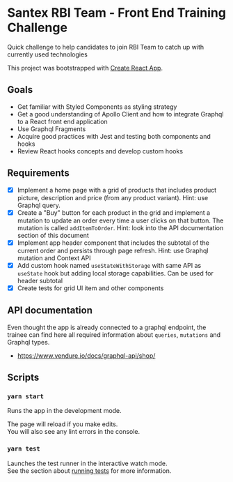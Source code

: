 # Santex RBI Team - Front End Training Challenge

Quick challenge to help candidates to join RBI Team to catch up with currently used technologies

This project was bootstrapped with [Create React App](https://github.com/facebook/create-react-app).

## Goals

- Get familiar with Styled Components as styling strategy
- Get a good understanding of Apollo Client and how to integrate Graphql to a React front end application
- Use Graphql Fragments
- Acquire good practices with Jest and testing both components and hooks
- Review React hooks concepts and develop custom hooks

## Requirements

- [x] Implement a home page with a grid of products that includes product picture, description and price (from any product variant). Hint: use Graphql query.
- [x] Create a "Buy" button for each product in the grid and implement a mutation to update an order every time a user clicks on that button.
      The mutation is called `addItemToOrder`. Hint: look into the API documentation section of this document
- [x] Implement app header component that includes the subtotal of the current order and persists through page refresh. Hint: use Graphql mutation and Context API
- [x] Add custom hook named `useStateWithStorage` with same API as `useState` hook but adding local storage capabilities. Can be used for header subtotal
- [x] Create tests for grid UI item and other components

## API documentation

Even thought the app is already connected to a graphql endpoint, the trainee can find here all required information about `queries`, `mutations` and Graphql types.

- https://www.vendure.io/docs/graphql-api/shop/

## Scripts

### `yarn start`

Runs the app in the development mode.

The page will reload if you make edits.\
You will also see any lint errors in the console.

### `yarn test`

Launches the test runner in the interactive watch mode.\
See the section about [running tests](https://facebook.github.io/create-react-app/docs/running-tests) for more information.
